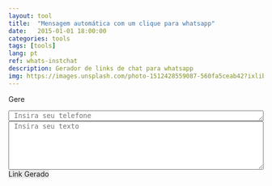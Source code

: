 ```yaml
---
layout: tool
title:  "Mensagem automática com um clique para whatsapp"
date:   2015-01-01 18:00:00
categories: tools
tags: [tools]
lang: pt
ref: whats-instchat
description: Gerador de links de chat para whatsapp
img: https://images.unsplash.com/photo-1512428559087-560fa5ceab42?ixlib=rb-0.3.5&ixid=eyJhcHBfaWQiOjEyMDd9&s=665f85219b6ad4ee4b274871593f3394&auto=format&fit=crop&w=1050&q=80
---
```


<script src="https://cdn.rawgit.com/akafael/javascript_cookbook/master/scripts/reading_time.js"></script>
<script>

whatsLink = ""

function onCount()
{
    phoneNumber = document.getElementById("textCellphone").value;
    chatMsg = document.getElementById("textBox").value;

    // Generate Link
    resultBox.href = 'https://wa.me/';
    resultBox.href += phoneNumber;
    resultBox.href += '?text=';
    resultBox.href += encodeURI(chatMsg);

    // description
    resultBox.innerHTML = resultBox.href;
}
</script>

Gere

<textarea onkeydown="onCount()" onkeyup="onCount()" id="textCellphone" style="width: 100%" cols="1" rows="1" placeholder=" Insira seu telefone"></textarea>


<textarea onkeydown="onCount()" onkeyup="onCount()" id="textBox" style="width: 100%" cols="1" rows="6" placeholder=" Insira seu texto"></textarea>

<div id="result">
    <a id="resultBox" style="background-color: #e9e9e9;">Link Gerado</a>
</div>
